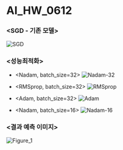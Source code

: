 # AI_HW_0612

### <SGD - 기존 모델>
![SGD](https://github.com/kellylee23/AI_HW_0612/assets/163493999/4a633031-3c80-4953-98bf-251b80dce0d4)


### <성능최적화>

- <Nadam, batch_size=32>
![Nadam-32](https://github.com/kellylee23/AI_HW_0612/assets/163493999/c9940fc9-67f2-4b06-a959-90d031f0132b)
- <RMSprop, batch_size=32>
![RMSprop](https://github.com/kellylee23/AI_HW_0612/assets/163493999/324fe4a9-2582-4fc8-aeea-1bcb35e20487)
- <Adam, batch_size=32>
![Adam](https://github.com/kellylee23/AI_HW_0612/assets/163493999/5d407562-9f12-4700-a057-a935498810ea)

- <Nadam, batch_size=16>
![Nadam-16](https://github.com/kellylee23/AI_HW_0612/assets/163493999/0ce514b4-3071-4e5f-8ab0-bb52f92294df)


### <결과 예측 이미지>

![Figure_1](https://github.com/kellylee23/AI_HW_0612/assets/163493999/ab164cb7-da7d-465d-b829-b446b6bfc671)


